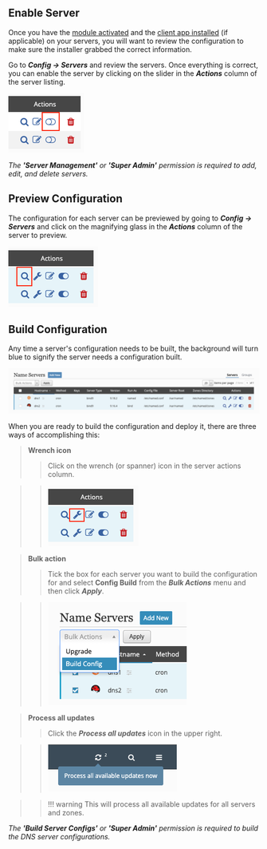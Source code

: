 ## Enable Server
Once you have the [module activated](manage-modules.md/#activate-modules) and the [client app installed](../getting-started/basic-install.md#client-installation) (if applicable) on your servers, you will want to review the configuration to make sure the installer grabbed the correct information.

Go to **_Config → Servers_** and review the servers.  Once everything is correct, you can enable the server by clicking on the slider in the **_Actions_** column of the server listing.

![Enable Server](../images/modules/common/ServerEnable.png)

_The **'Server Management'** or **'Super Admin'** permission is required to add, edit, and delete servers._

## Preview Configuration
The configuration for each server can be previewed by going to **_Config → Servers_** and click on the magnifying glass in the **_Actions_** column of the server to preview.

![Preview Config](../images/modules/common/ServerPreviewConfig.png)

## Build Configuration
Any time a server's configuration needs to be built, the background will turn blue to signify the server needs a configuration built.

![Server Flagged for Build Config](../images/modules/common/Servers.png)

When you are ready to build the configuration and deploy it, there are three ways of accomplishing this:

>**Wrench icon**
>> Click on the wrench (or spanner) icon in the server actions column.

>> ![Build Config](../images/modules/common/ServerBuildConfig.png)

>**Bulk action**
>> Tick the box for each server you want to build the configuration for and select **Config Build** from the **_Bulk Actions_** menu and then click **_Apply_**.

>> ![Bulk Build Config](../images/modules/common/ServerBuildConfigBulk.png)

>**Process all updates**
>> Click the **_Process all updates_** icon in the upper right.

>> ![Process all updates](../images/modules/common/ProcessAllUpdates.png)

>> !!! warning
       This will process all available updates for all servers and zones.

_The **'Build Server Configs'** or **'Super Admin'** permission is required to build the DNS server configurations._